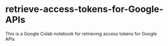 # retrieve-access-tokens-for-Google-APIs
This is a Google Colab notebook for retrieving access tokens for Google APIs
